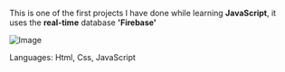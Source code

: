This is one of the first projects I have done while learning **JavaScript**, it uses the **real-time** database **'Firebase'**



  ![Image](https://iili.io/J8n8pj4.png)


  Languages: Html, Css, JavaScript
